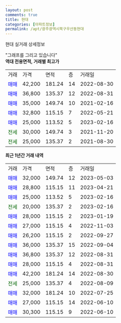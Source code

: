 ```yaml
---
layout: post
comments: true
title: 현대
categories: [아파트정보]
permalink: /apt/광주광역시북구우산동현대
---
```


현대 실거래 상세정보

<script type="text/javascript">
  google.charts.load('current', {'packages':['line', 'corechart']});
  google.charts.setOnLoadCallback(drawChart);

  function drawChart() {
    var data = new google.visualization.DataTable();
    data.addColumn('date', '거래일');
    data.addColumn('number', "매매");
    data.addColumn('number', "전세");
    data.addColumn('number', "전매");

    data.addRows([[new Date(Date.parse("2023-05-03")), 32000, null, null], [new Date(Date.parse("2023-04-21")), 28800, null, null], [new Date(Date.parse("2023-02-16")), 25000, null, null], [new Date(Date.parse("2023-02-16")), null, 20000, null], [new Date(Date.parse("2023-01-19")), 28000, null, null], [new Date(Date.parse("2022-11-03")), 27000, null, null], [new Date(Date.parse("2022-09-27")), 26200, null, null], [new Date(Date.parse("2022-09-04")), 36000, null, null], [new Date(Date.parse("2022-08-31")), 36800, null, null], [new Date(Date.parse("2022-08-31")), 28000, null, null], [new Date(Date.parse("2022-08-30")), 42200, null, null], [new Date(Date.parse("2022-08-09")), null, 25000, null], [new Date(Date.parse("2022-07-25")), 32000, null, null], [new Date(Date.parse("2022-06-10")), 27000, null, null], [new Date(Date.parse("2022-06-10")), 30300, null, null]]);

    var options = {
      hAxis: {
        format: 'yyyy/MM/dd'
      },    
      lineWidth: 0,
      pointsVisible: true,    
      title: '최근 1년간 유형별 실거래가 분포',
      legend: { position: 'bottom' }
    };

    var formatter = new google.visualization.NumberFormat({pattern:'###,###'} );
    formatter.format(data, 1);
    formatter.format(data, 2);
    
    setTimeout(function() {
        var chart = new google.visualization.LineChart(document.getElementById('columnchart_material'));
        chart.draw(data, (options));
        document.getElementById('loading').style.display = 'none';
    }, 200);
  }
</script>


<div id="loading" style="z-index:20; display: block; margin-left: 0px">"그래프를 그리고 있습니다"</div>
<div id="columnchart_material" style="width: 95%; margin-left: 0px; display: block"></div>
<!-- contents start -->
<b>역대 전용면적, 거래별 최고가</b>
<table class="sortable">
    <tr>
      <td>거래</td>
      <td>가격</td>
      <td>면적</td>
      <td>층</td>
      <td>거래일</td>
    </tr>
        <tr>
          <td><a style="color: blue">매매</a></td>
          <td>42,200</td>
          <td>181.24</td>
          <td>14</td>
          <td>2022-08-30</td>
        </tr>            <tr>
          <td><a style="color: blue">매매</a></td>
          <td>36,800</td>
          <td>135.37</td>
          <td>12</td>
          <td>2022-08-31</td>
        </tr>            <tr>
          <td><a style="color: blue">매매</a></td>
          <td>35,000</td>
          <td>149.74</td>
          <td>10</td>
          <td>2021-02-16</td>
        </tr>            <tr>
          <td><a style="color: blue">매매</a></td>
          <td>32,800</td>
          <td>115.15</td>
          <td>7</td>
          <td>2022-05-21</td>
        </tr>            <tr>
          <td><a style="color: blue">매매</a></td>
          <td>25,000</td>
          <td>113.52</td>
          <td>5</td>
          <td>2023-02-16</td>
        </tr>        
        <tr>
              <td><a style="color: darkgreen">전세</a></td>
              <td>30,000</td>
              <td>149.74</td>
              <td>3</td>
              <td>2021-11-20</td>
            </tr>            <tr>
              <td><a style="color: darkgreen">전세</a></td>
              <td>25,000</td>
              <td>135.37</td>
              <td>2</td>
              <td>2021-08-30</td>
            </tr>        
    
</table>

<b>최근 1년간 거래 내역</b>

<table class="sortable">
    <tr>
      <td>거래</td>
      <td>가격</td>
      <td>면적</td>
      <td>층</td>
      <td>거래일</td>
    </tr>
    <tr>
      <td><a style="color: blue">매매</a></td>
      <td>32,000</td>
      <td>149.74</td>
      <td>12</td>
      <td>2023-05-03</td>
    </tr>          <tr>
      <td><a style="color: blue">매매</a></td>
      <td>28,800</td>
      <td>115.15</td>
      <td>11</td>
      <td>2023-04-21</td>
    </tr>          <tr>
      <td><a style="color: blue">매매</a></td>
      <td>25,000</td>
      <td>113.52</td>
      <td>5</td>
      <td>2023-02-16</td>
    </tr>          <tr>
      <td><a style="color: darkgreen">전세</a></td>
      <td>20,000</td>
      <td>135.37</td>
      <td>2</td>
      <td>2023-02-16</td>
    </tr>          <tr>
      <td><a style="color: blue">매매</a></td>
      <td>28,000</td>
      <td>115.15</td>
      <td>2</td>
      <td>2023-01-19</td>
    </tr>          <tr>
      <td><a style="color: blue">매매</a></td>
      <td>27,000</td>
      <td>115.15</td>
      <td>4</td>
      <td>2022-11-03</td>
    </tr>          <tr>
      <td><a style="color: blue">매매</a></td>
      <td>26,200</td>
      <td>115.15</td>
      <td>2</td>
      <td>2022-09-27</td>
    </tr>          <tr>
      <td><a style="color: blue">매매</a></td>
      <td>36,000</td>
      <td>135.37</td>
      <td>15</td>
      <td>2022-09-04</td>
    </tr>          <tr>
      <td><a style="color: blue">매매</a></td>
      <td>36,800</td>
      <td>135.37</td>
      <td>12</td>
      <td>2022-08-31</td>
    </tr>          <tr>
      <td><a style="color: blue">매매</a></td>
      <td>28,000</td>
      <td>115.15</td>
      <td>4</td>
      <td>2022-08-31</td>
    </tr>          <tr>
      <td><a style="color: blue">매매</a></td>
      <td>42,200</td>
      <td>181.24</td>
      <td>14</td>
      <td>2022-08-30</td>
    </tr>          <tr>
      <td><a style="color: darkgreen">전세</a></td>
      <td>25,000</td>
      <td>135.37</td>
      <td>4</td>
      <td>2022-08-09</td>
    </tr>          <tr>
      <td><a style="color: blue">매매</a></td>
      <td>32,000</td>
      <td>181.24</td>
      <td>10</td>
      <td>2022-07-25</td>
    </tr>          <tr>
      <td><a style="color: blue">매매</a></td>
      <td>27,000</td>
      <td>115.15</td>
      <td>14</td>
      <td>2022-06-10</td>
    </tr>          <tr>
      <td><a style="color: blue">매매</a></td>
      <td>30,300</td>
      <td>115.15</td>
      <td>9</td>
      <td>2022-06-10</td>
    </tr>      </table>
<!-- contents end -->    

